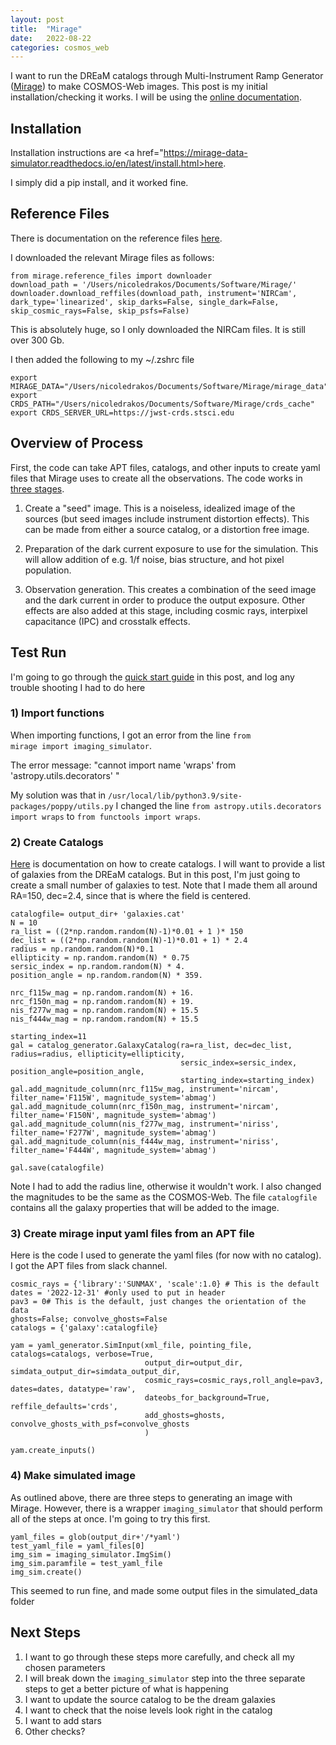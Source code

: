 ```yaml
---
layout: post
title:  "Mirage"
date:   2022-08-22
categories: cosmos_web
---
```


I want to run the DREaM catalogs through Multi-Instrument Ramp Generator (<a href="https://www.stsci.edu/jwst/science-planning/proposal-planning-toolbox/mirage">Mirage</a>) to make COSMOS-Web images. This post is my initial installation/checking it works. I will be using the <a href="https://mirage-data-simulator.readthedocs.io/en/latest/index.html">online documentation</a>.



## Installation

Installation instructions are <a href="https://mirage-data-simulator.readthedocs.io/en/latest/install.html>here</a>.

I simply did a pip install, and it worked fine.

## Reference Files

There is documentation on the reference files <a href="https://mirage-data-simulator.readthedocs.io/en/latest/reference_files.html?highlight=crds">here</a>.


I downloaded the relevant Mirage files as follows:

```
from mirage.reference_files import downloader
download_path = '/Users/nicoledrakos/Documents/Software/Mirage/'
downloader.download_reffiles(download_path, instrument='NIRCam', dark_type='linearized', skip_darks=False, single_dark=False, skip_cosmic_rays=False, skip_psfs=False)
```

This is absolutely huge, so I only downloaded the NIRCam files. It is still over 300 Gb.


I then added the following to my ~/.zshrc file
```
export MIRAGE_DATA="/Users/nicoledrakos/Documents/Software/Mirage/mirage_data"
export CRDS_PATH="/Users/nicoledrakos/Documents/Software/Mirage/crds_cache"
export CRDS_SERVER_URL=https://jwst-crds.stsci.edu
```


## Overview of Process

First, the code can take APT files, catalogs, and other inputs to create yaml files that Mirage uses to create all the observations. The code works in <a href="https://mirage-data-simulator.readthedocs.io/en/latest/three_steps.html">three stages</a>.

1. Create a "seed" image. This is a noiseless, idealized image of the sources (but seed images include instrument distortion effects). This can be made from either a source catalog, or a distortion free image.

2.  Preparation of the dark current exposure to use for the simulation. This will allow addition of e.g. 1/f noise, bias structure, and hot pixel population.

3. Observation generation. This creates a combination of the seed image and the dark current in order to produce the output exposure. Other effects are also added at this stage, including cosmic rays, interpixel capacitance (IPC) and crosstalk effects.


## Test Run

I'm going to go through the <a href="https://mirage-data-simulator.readthedocs.io/en/latest/quickstart.html?highlight=yaml_generator.SimInput">quick start guide</a> in this post, and log any trouble shooting I had to do here



### 1) Import functions

When importing functions, I got an error from the line <code>from mirage import imaging_simulator</code>.

The error message: "cannot import name 'wraps' from 'astropy.utils.decorators' "

My solution was that in <code>/usr/local/lib/python3.9/site-packages/poppy/utils.py</code> I changed the line <code>from astropy.utils.decorators import wraps</code> to <code>from functools import wraps</code>.

### 2) Create Catalogs

<a href="https://mirage-data-simulator.readthedocs.io/en/latest/catalog_creation.html
">Here</a> is documentation on how to create catalogs. I will want to provide a list of galaxies from the DREaM catalogs. But in this post, I'm just going to create a small number of galaxies to test. Note that I made them all around RA=150, dec=2.4, since that is where the field is centered.

```
catalogfile= output_dir+ 'galaxies.cat'
N = 10
ra_list = ((2*np.random.random(N)-1)*0.01 + 1 )* 150
dec_list = ((2*np.random.random(N)-1)*0.01 + 1) * 2.4
radius = np.random.random(N)*0.1
ellipticity = np.random.random(N) * 0.75
sersic_index = np.random.random(N) * 4.
position_angle = np.random.random(N) * 359.

nrc_f115w_mag = np.random.random(N) + 16.
nrc_f150n_mag = np.random.random(N) + 19.
nis_f277w_mag = np.random.random(N) + 15.5
nis_f444w_mag = np.random.random(N) + 15.5

starting_index=11
gal = catalog_generator.GalaxyCatalog(ra=ra_list, dec=dec_list, radius=radius, ellipticity=ellipticity,
                                      sersic_index=sersic_index, position_angle=position_angle,
                                      starting_index=starting_index)
gal.add_magnitude_column(nrc_f115w_mag, instrument='nircam', filter_name='F115W', magnitude_system='abmag')
gal.add_magnitude_column(nrc_f150n_mag, instrument='nircam', filter_name='F150N', magnitude_system='abmag')
gal.add_magnitude_column(nis_f277w_mag, instrument='niriss', filter_name='F277W', magnitude_system='abmag')
gal.add_magnitude_column(nis_f444w_mag, instrument='niriss', filter_name='F444W', magnitude_system='abmag')

gal.save(catalogfile)
```


Note I had to add the radius line, otherwise it wouldn't work. I also changed the magnitudes to be the same as the COSMOS-Web. The file <code>catalogfile</code> contains all the galaxy properties that will be added to the image.



### 3) Create mirage input yaml files from an APT file

Here is the code I used to generate the yaml files (for now with no catalog). I got the APT files from slack channel.

```
cosmic_rays = {'library':'SUNMAX', 'scale':1.0} # This is the default
dates = '2022-12-31' #only used to put in header
pav3 = 0# This is the default, just changes the orientation of the data
ghosts=False; convolve_ghosts=False
catalogs = {'galaxy':catalogfile}

yam = yaml_generator.SimInput(xml_file, pointing_file, catalogs=catalogs, verbose=True,
                              output_dir=output_dir, simdata_output_dir=simdata_output_dir,
                              cosmic_rays=cosmic_rays,roll_angle=pav3, dates=dates, datatype='raw',
                              dateobs_for_background=True, reffile_defaults='crds',
                              add_ghosts=ghosts, convolve_ghosts_with_psf=convolve_ghosts
                              )

yam.create_inputs()
```

### 4) Make simulated image

As outlined above, there are three steps to generating an image with Mirage. However, there is a wrapper <code>imaging_simulator</code> that should perform all of the steps at once. I'm going to try this first.

```
yaml_files = glob(output_dir+'/*yaml')
test_yaml_file = yaml_files[0]
img_sim = imaging_simulator.ImgSim()
img_sim.paramfile = test_yaml_file
img_sim.create()
```

This seemed to run fine, and made some output files in the simulated_data folder



## Next Steps

1. I want to go through these steps more carefully, and check all my chosen parameters
2. I will break down the  <code>imaging_simulator</code> step into the three separate steps to get a better picture of what is happening
3. I want to update the source catalog to be the dream galaxies
4. I want to check that the noise levels look right in the catalog
5. I want to add stars
6. Other checks?
